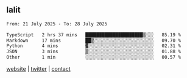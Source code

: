 ## lalit

<!--START_SECTION:waka-->

```txt
From: 21 July 2025 - To: 28 July 2025

TypeScript   2 hrs 37 mins   █████████████████████▒░░░   85.19 %
Markdown     17 mins         ██▒░░░░░░░░░░░░░░░░░░░░░░   09.70 %
Python       4 mins          ▓░░░░░░░░░░░░░░░░░░░░░░░░   02.31 %
JSON         3 mins          ▒░░░░░░░░░░░░░░░░░░░░░░░░   01.88 %
Other        1 min           ░░░░░░░░░░░░░░░░░░░░░░░░░   00.57 %
```

<!--END_SECTION:waka-->

[website](https://lalit.sh) | [twitter](https://x.com/@lalitcodes) | [contact](https://lalit.sh/contact)
